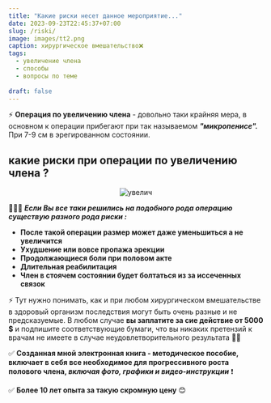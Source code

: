 ```yaml
---
title: "Какие риски несет данное мероприятие..."
date: 2023-09-23T22:45:37+07:00
slug: /riski/
image: images/tt2.png
caption: хирургическое вмешательство❌
tags:
  - увеличение члена
  - способы
  - вопросы по теме
  
draft: false
---
```


⚡  **Операция по увеличению члена** - довольно таки крайняя мера, в основном к операции прибегают при так называемом ***"микропенисе".*** При 7-9 см в эрегированном состоянии. 

## какие риски при операции по увеличению члена ?

<center>

![увелич](/images/dok.jpg)

</center>

👨🏽‍⚕️ ***Если Вы все таки решились на подобного рода операцию существую разного рода риски :***

- **После такой операции размер может даже уменьшиться а не увеличится**
- **Ухудшение или вовсе пропажа эрекции**
- **Продолжающиеся боли при половом акте**
- **Длительная реабилитация**
- **Член в стоячем состоянии будет болтаться из за иссеченных связок**

⚡ Тут нужно понимать, как и при любом хирургическом вмешательстве в здоровый организм последствия могут быть очень разные и не предсказуемые. В любом случае **вы заплатите за сие действие от 5000 $** и подпишите соответствующие бумаги, что вы никаких претензий к врачам не имеете в случае неудовлетворительного результата 🤷‍♂️ 

✅ **Созданная мной электронная книга - методическое пособие, включает в себя все необходимое для прогрессивного роста полового члена, *включая фото, графики и видео-инструкции*** ❗

  

✅ **Более 10 лет опыта за такую скромную цену** 😊